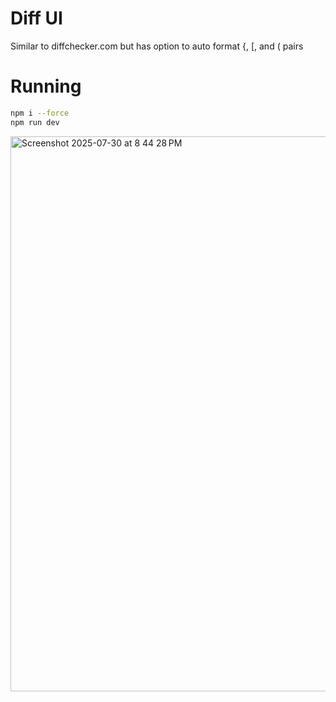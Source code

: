# Diff UI
Similar to diffchecker.com but has option to auto format {, [, and ( pairs

# Running
```bash
npm i --force
npm run dev
```
<img width="1920" height="888" alt="Screenshot 2025-07-30 at 8 44 28 PM" src="https://github.com/user-attachments/assets/36d79dd0-4147-4c0e-a6ab-b9ff8509c8f1" />
